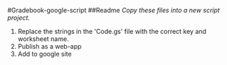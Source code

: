 #Gradebook-google-script
##Readme
*Copy these files into a new script project.*
1. Replace the strings in the 'Code.gs' file with the correct key and worksheet name.
2. Publish as a web-app
3. Add to google site